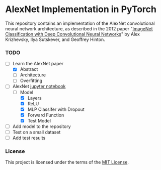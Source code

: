 # AlexNet Implementation in PyTorch

This repository contains an implementation of the AlexNet convolutional neural network architecture, as described in the 2012 paper "[ImageNet Classification with Deep Convolutional Neural Networks](https://papers.nips.cc/paper/4824-imagenet-classification-with-deep-convolutional-neural-networks)" by Alex Krizhevsky, Ilya Sutskever, and Geoffrey Hinton.

### TODO

- [ ] Learn the AlexNet paper
    - [x] Abstract
    - [ ] Architecture
    - [ ] Overfitting
- [ ] AlexNet [jupyter notebook](/notebook/alexnet.ipynb)
    - [ ] Model
        - [x] Layers
        - [x] ReLU
        - [x] MLP Classifer with Dropout
        - [x] Forward Function
        - [x] Test Model
- [ ] Add model to the repository
- [ ] Test on a small dataset
- [ ] Add test results

### License

This project is licensed under the terms of the [MIT License](LICENSE).